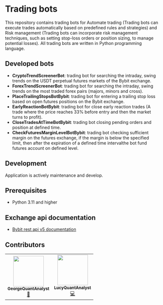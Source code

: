 # Trading bots

This repository contains trading bots for Automate trading (Trading bots can execute trades automatically based on predefined rules and strategies) 
and Risk management (Trading bots can incorporate risk management techniques, such as setting stop-loss orders or position sizing, to manage potential losses).
All trading bots are written in Python programming language.

## Developed bots
* **CryptoTrendScreenerBot**:  trading bot for searching the intraday, swing trends on the USDT perpetual futures markets of the Bybit exchange.
* **ForexTrendScreenerBot**:  trading bot for searching the intraday, swing trends on the most traded forex pairs (majors, minors and cross).
* **PlaceTrailingStopsBotBybit**: trading bot for entering a trailing stop loss based on open futures positions on the Bybit exchange.
* **EarlyReactionBotBybit**: trading bot for close early reaction trades (A trade where the price reaches 33% before entry and then the market turns to profit).
* **CloseTradesAtTimeBotBybit**: trading bot closing pending orders and position at defined time.
* **CheckFuturesMarginLevelBotBybit**: trading bot checking sufficient margin on the futures exchange, if the margin is below the specified limit, then after the expiration of a defined time intervalthe bot fund futures account on defined level.

## Development
Application is actively maintenance and develop.

## Prerequisites
* Python 3.11 and higher

## Exchange api documentation
* [Bybit rest api v5 documentation](https://bybit-exchange.github.io/docs/v5/intro)

## Contributors
<!-- ALL-CONTRIBUTORS-LIST:START - Do not remove or modify this section -->
<!-- prettier-ignore-start -->
<!-- markdownlint-disable -->
<table>
  <tr>
     <td align="center"><a href="https://github.com/GeorgeQuantAnalyst"><img src="https://avatars.githubusercontent.com/u/112611533?v=4" width="100px;" alt=""/><br /><sub><b>GeorgeQuantAnalyst</b></sub></a><br /><a href="https://github.com/GeorgeQuantAnalyst" title="Ideas">🤔</a></td>
    <td align="center"><a href="https://github.com/LucyQuantAnalyst"><img src="https://avatars.githubusercontent.com/u/115091833?v=4" width="100px;" alt=""/><br /><sub><b>LucyQuantAnalyst</b></sub></a><br /><a href="https://github.com/LucyQuantAnalyst" title="Code">💻</a></td>
  </tr>
</table>
